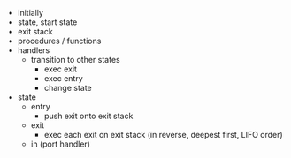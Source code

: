- initially
- state, start state
- exit stack
- procedures / functions
- handlers
	- transition to other states
		- exec exit
		- exec entry
		- change state
- state
	- entry
		- push exit onto exit stack
	- exit
		- exec each exit on exit stack (in reverse, deepest first, LIFO order)
	- in (port handler)